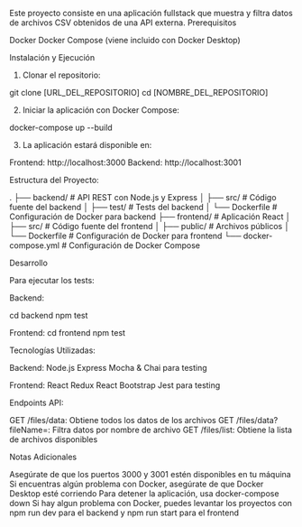 Este proyecto consiste en una aplicación fullstack que muestra y filtra datos de archivos CSV obtenidos de una API externa.
Prerequisitos

Docker
Docker Compose (viene incluido con Docker Desktop)

Instalación y Ejecución

1. Clonar el repositorio:

git clone [URL_DEL_REPOSITORIO]
cd [NOMBRE_DEL_REPOSITORIO]

2. Iniciar la aplicación con Docker Compose:

docker-compose up --build

3. La aplicación estará disponible en:

Frontend: http://localhost:3000
Backend: http://localhost:3001

Estructura del Proyecto:

.
├── backend/               # API REST con Node.js y Express
│   ├── src/              # Código fuente del backend
│   ├── test/             # Tests del backend
│   └── Dockerfile        # Configuración de Docker para backend
├── frontend/             # Aplicación React
│   ├── src/              # Código fuente del frontend
│   ├── public/           # Archivos públicos
│   └── Dockerfile        # Configuración de Docker para frontend
└── docker-compose.yml    # Configuración de Docker Compose

Desarrollo

Para ejecutar los tests:

Backend:

cd backend
npm test

Frontend:
cd frontend
npm test

Tecnologías Utilizadas:

Backend:
Node.js
Express
Mocha & Chai para testing


Frontend:
React
Redux
React Bootstrap
Jest para testing

Endpoints API:

GET /files/data: Obtiene todos los datos de los archivos
GET /files/data?fileName=: Filtra datos por nombre de archivo
GET /files/list: Obtiene la lista de archivos disponibles

Notas Adicionales

Asegúrate de que los puertos 3000 y 3001 estén disponibles en tu máquina
Si encuentras algún problema con Docker, asegúrate de que Docker Desktop esté corriendo
Para detener la aplicación, usa docker-compose down
Si hay algun problema con Docker, puedes levantar los proyectos con npm run dev para el backend y npm run start para el frontend
